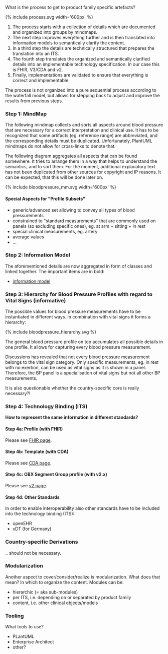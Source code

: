 <style>
table th {background: #f0b033}
table tr:nth-child(even) {background: #EEE}
table tr:nth-child(odd) {background: #FFF}
</style>

What is the process to get to product family specific artefacts?

<div>
{% include process.svg width='600px' %}
</div>

1. The process starts with a collection of details which are documented and organized into groups by mindmaps.
2. The next step improves everything further and is then translated into information models to semantically clarify the content.
3. In a third step the details are technically structured that prepares the translation into an ITS.
4. The fourth step translates the organized and semantically clarified details into an implementable technology specification. In our case this is FHIR, V3/CDA and v2.
5. Finally, implementations are validated to ensure that everything is correct and implementable.

The process is not organized into a pure sequential process according to the waterfall model,
but allows for stepping back to adjust and improve the results from previous steps.

### Step 1: MindMap

The following mindmap collects and sorts all aspects around blood pressure that are necessary for 
a correct interpretation and clinical use.
It has to be recognized that some artifacts (eg. reference range) are abbreviated, and the corresponding details 
must be duplicated. Unfortunately, PlantUML mindmaps do not allow for cross-links to denote that.

The following diagram aggregates all aspects that can be found somewhere.
It tries to arrange them in a way that helps to understand the semantics,
and to sort them.
For the moment, additional explanatory text has not been duplicated from other sources for copyright and IP reasons.
It can be expected, that this will be done later on.

<div>
{% include bloodpressure_mm.svg width='600px' %}
</div>


#### Special Aspects for "Profile Subsets"

* generic/advanced set allowing to convey all types of blood pressurements
* constrained to "standard measurements" that are commonly used on panels (so excluding specific ones), eg. at arm + sitting + in rest
* special clinical measurements, eg. artery
* average values
* ...

### Step 2: Information Model

The aforementioned details are now aggregated in form of classes and linked together.
The important items are in bold:

* [information model](model.html)


### Step 3: Hierarchy for Blood Pressure Profiles with regard to Vital Signs (informative)

The possible values for blood pressure measurements have to be instantiated in different ways.
In combination with vital signs it forms a hierarchy:

<div width="500px">
{% include bloodpressure_hierarchy.svg %}
</div>

The general blood pressure profile on top accumulates all possible details in one profile.
It allows for capturing every blood pressure measurement.

Discussions has revealed that not every blood pressure measurement belongs to the vital sign category.
Only specific measurements, eg. in rest with no exertion, can be used as vital signs as it is shown in a panel.
Therefore, the BP panel is a specialisation of vital signs but not all other BP measurements.

It is also questionable whether the country-specific core is really necessary?!

### Step 4: Technology Binding (ITS)

**How to represent the same information in different standards?**

#### Step 4a: Profile (with FHIR)

Please see [FHIR page](fhir.html).

#### Step 4b: Template (with CDA)

Please see [CDA page](cda.html).


#### Step 4c: OBX Segment Group profile (with v2.x)

Please see [v2 page](v2.html).

#### Step 4d: Other Standards

In order to enable interoperability also other standards have to be included into
the technology binding (ITS):

* openEHR
* xDT (for Germany)

### Country-specific Derivations

.. should not be necessary.

### Modularization

Another aspect to cover/consider/realize is modularization. What does that mean?
In which to organize the content.
Modules can be:

* hierarchic (= aka sub-modules)
* per ITS, i.e. depending on or separated by product family
* content, i.e. other clinical objects/models

### Tooling

What tools to use?

* PLantUML
* Enterprise Architect
* other?

